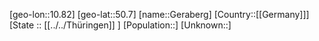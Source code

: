 ﻿---
location: [50.7,10.82]
type: City
tags:
- geo/City


SpocWebEntityId: 30420
isDeleted: false
confidential: public

---
[geo-lon::10.82]
[geo-lat::50.7]
[name::Geraberg]
[Country::[[Germany]]]
[State :: [[../../Thüringen]] ]
[Population::]
[Unknown::]

